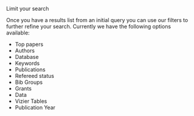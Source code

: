 Limit your search

Once you have a results list from an initial query you can use our filters to further refine your search.  Currently we have the following options available:

  * Top papers
  * Authors
  * Database
  * Keywords
  * Publications
  * Refereed status
  * Bib Groups
  * Grants
  * Data
  * Vizier Tables
  * Publication Year
  
